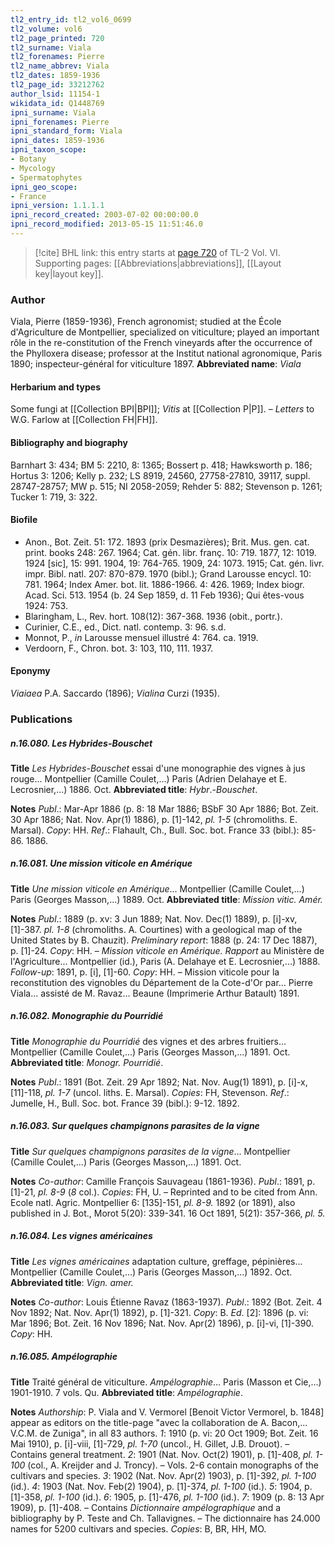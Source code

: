 ```yaml
---
tl2_entry_id: tl2_vol6_0699
tl2_volume: vol6
tl2_page_printed: 720
tl2_surname: Viala
tl2_forenames: Pierre
tl2_name_abbrev: Viala
tl2_dates: 1859-1936
tl2_page_id: 33212762
author_lsid: 11154-1
wikidata_id: Q1448769
ipni_surname: Viala
ipni_forenames: Pierre
ipni_standard_form: Viala
ipni_dates: 1859-1936
ipni_taxon_scope: 
- Botany
- Mycology
- Spermatophytes
ipni_geo_scope: 
- France
ipni_version: 1.1.1.1
ipni_record_created: 2003-07-02 00:00:00.0
ipni_record_modified: 2013-05-15 11:51:46.0
---
```



> [!cite] BHL link: this entry starts at [page 720](https://www.biodiversitylibrary.org/page/33212762) of TL-2 Vol. VI.
> Supporting pages: [[Abbreviations|abbreviations]], [[Layout key|layout key]].

### Author

Viala, Pierre (1859-1936), French agronomist; studied at the École d'Agriculture de Montpellier, specialized on viticulture; played an important rôle in the re-constitution of the French vineyards after the occurrence of the Phylloxera disease; professor at the Institut national agronomique, Paris 1890; inspecteur-général for viticulture 1897. 
**Abbreviated name**: *Viala*

#### Herbarium and types

Some fungi at [[Collection BPI|BPI]]; *Vitis* at [[Collection P|P]]. – *Letters* to W.G. Farlow at [[Collection FH|FH]].

#### Bibliography and biography

Barnhart 3: 434; BM 5: 2210, 8: 1365; Bossert p. 418; Hawksworth p. 186; Hortus 3: 1206; Kelly p. 232; LS 8919, 24560, 27758-27810, 39117, suppl. 28747-28757; MW p. 515; NI 2058-2059; Rehder 5: 882; Stevenson p. 1261; Tucker 1: 719, 3: 322.

#### Biofile

- Anon., Bot. Zeit. 51: 172. 1893 (prix Desmazières); Brit. Mus. gen. cat. print. books 248: 267. 1964; Cat. gén. libr. franç. 10: 719. 1877, 12: 1019. 1924 \[sic\], 15: 991. 1904, 19: 764-765. 1909, 24: 1073. 1915; Cat. gén. livr. impr. Bibl. natl. 207: 870-879. 1970 (bibl.); Grand Larousse encycl. 10: 781. 1964; Index Amer. bot. lit. 1886-1966. 4: 426. 1969; Index biogr. Acad. Sci. 513. 1954 (b. 24 Sep 1859, d. 11 Feb 1936); Qui êtes-vous 1924: 753.
- Blaringham, L., Rev. hort. 108(12): 367-368. 1936 (obit., portr.).
- Curinier, C.E., ed., Dict. natl. contemp. 3: 96. s.d.
- Monnot, P., *in* Larousse mensuel illustré 4: 764. ca. 1919.
- Verdoorn, F., Chron. bot. 3: 103, 110, 111. 1937.

#### Eponymy

*Viaiaea* P.A. Saccardo (1896); *Vialina* Curzi (1935).

### Publications

##### n.16.080. Les Hybrides-Bouschet

**Title**
*Les Hybrides-Bouschet* essai d'une monographie des vignes à jus rouge... Montpellier (Camille Coulet,...) Paris (Adrien Delahaye et E. Lecrosnier,...) 1886. Oct.
**Abbreviated title**: *Hybr*.-*Bouschet*.

**Notes**
*Publ*.: Mar-Apr 1886 (p. 8: 18 Mar 1886; BSbF 30 Apr 1886; Bot. Zeit. 30 Apr 1886; Nat. Nov. Apr(1) 1886), p. \[1\]-142, *pl. 1-5* (chromoliths. E. Marsal). *Copy*: HH.
*Ref*.: Flahault, Ch., Bull. Soc. bot. France 33 (bibl.): 85-86. 1886.

##### n.16.081. Une mission viticole en Amérique

**Title**
*Une mission viticole en Amérique*... Montpellier (Camille Coulet,...) Paris (Georges Masson,...) 1889. Oct.
**Abbreviated title**: *Mission vitic. Amér.*

**Notes**
*Publ*.: 1889 (p. xv: 3 Jun 1889; Nat. Nov. Dec(1) 1889), p. \[i\]-xv, \[1\]-387. *pl. 1-8* (chromoliths. A. Courtines) with a geological map of the United States by B. Chauzit).
*Preliminary report*: 1888 (p. 24: 17 Dec 1887), p. \[1\]-24. *Copy*: HH. – *Mission viticole en Amérique. Rapport* au Ministère de l'Agriculture... Montpellier (id.), Paris (A. Delahaye et E. Lecrosnier,...) 1888.
*Follow-up*: 1891, p. \[i\], \[1\]-60. *Copy*: HH. – Mission viticole pour la reconstitution des vignobles du Département de la Cote-d'Or par... Pierre Viala... assisté de M. Ravaz... Beaune (Imprimerie Arthur Batault) 1891.

##### n.16.082. Monographie du Pourridié

**Title**
*Monographie du Pourridié* des vignes et des arbres fruitiers... Montpellier (Camille Coulet,...) Paris (Georges Masson,...) 1891. Oct.
**Abbreviated title**: *Monogr. Pourridié*.

**Notes**
*Publ*.: 1891 (Bot. Zeit. 29 Apr 1892; Nat. Nov. Aug(1) 1891), p. \[i\]-x, \[11\]-118, *pl. 1-7* (uncol. liths. E. Marsal). *Copies*: FH, Stevenson.
*Ref*.: Jumelle, H., Bull. Soc. bot. France 39 (bibl.): 9-12. 1892.

##### n.16.083. Sur quelques champignons parasites de la vigne

**Title**
*Sur quelques champignons parasites de la vigne*... Montpellier (Camille Coulet,...) Paris (Georges Masson,...) 1891. Oct.

**Notes**
*Co-author*: Camille François Sauvageau (1861-1936).
*Publ*.: 1891, p. \[1\]-21, *pl. 8-9* (*8* col.). *Copies*: FH, U. – Reprinted and to be cited from Ann. Ecole natl. Agric. Montpellier 6: \[135\]-151, *pl. 8-9.* 1892 (or 1891), also published in J. Bot., Morot 5(20): 339-341. 16 Oct 1891, 5(21): 357-366, *pl. 5.*

##### n.16.084. Les vignes américaines

**Title**
*Les vignes américaines* adaptation culture, greffage, pépinières... Montpellier (Camille Coulet,...) Paris (Georges Masson,...) 1892. Oct.
**Abbreviated title**: *Vign. amer.*

**Notes**
*Co-author*: Louis Étienne Ravaz (1863-1937).
*Publ*.: 1892 (Bot. Zeit. 4 Nov 1892; Nat. Nov. Apr(1) 1892), p. \[1\]-321. *Copy*: B.
*Ed*. \[2\]: 1896 (p. vi: Mar 1896; Bot. Zeit. 16 Nov 1896; Nat. Nov. Apr(2) 1896), p. \[i\]-vi, \[1\]-390. *Copy*: HH.

##### n.16.085. Ampélographie

**Title**
Traité général de viticulture. *Ampélographie*... Paris (Masson et Cie,...) 1901-1910. 7 vols. Qu.
**Abbreviated title**: *Ampélographie*.

**Notes**
*Authorship*: P. Viala and V. Vermorel \[Benoit Victor Vermorel, b. 1848\] appear as editors on the title-page "avec la collaboration de A. Bacon,... V.C.M. de Zuniga", in all 83 authors.
*1*: 1910 (p. vi: 20 Oct 1909; Bot. Zeit. 16 Mai 1910), p. \[i\]-viii, \[1\]-729, *pl. 1-70* (uncol., H. Gillet, J.B. Drouot). – Contains general treatment.
*2*: 1901 (Nat. Nov. Oct(2) 1901), p. \[1\]-408, *pl. 1-100* (col., A. Kreijder and J. Troncy). – Vols. 2-6 contain monographs of the cultivars and species.
*3*: 1902 (Nat. Nov. Apr(2) 1903), p. \[1\]-392, *pl. 1-100* (id.).
*4*: 1903 (Nat. Nov. Feb(2) 1904), p. \[1\]-374, *pl. 1-100* (id.).
*5*: 1904, p. \[1\]-358, *pl. 1-100* (id.).
*6*: 1905, p. \[1\]-476, *pl. 1-100* (id.).
*7*: 1909 (p. 8: 13 Apr 1909), p. \[1\]-408. – Contains *Dictionnaire ampélographique* and a bibliography by P. Teste and Ch. Tallavignes. – The dictionnaire has 24.000 names for 5200 cultivars and species.
*Copies*: B, BR, HH, MO.

